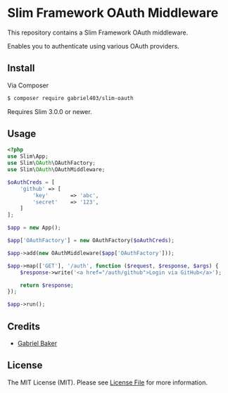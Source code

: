 # Slim Framework OAuth Middleware

This repository contains a Slim Framework OAuth middleware.

Enables you to authenticate using various OAuth providers.

## Install

Via Composer

``` bash
$ composer require gabriel403/slim-oauth
```

Requires Slim 3.0.0 or newer.

## Usage

```php
<?php
use Slim\App;
use Slim\OAuth\OAuthFactory;
use Slim\OAuth\OAuthMiddleware;

$oAuthCreds = [
    'github' => [
        'key'       => 'abc',
        'secret'    => '123',
    ]
];

$app = new App();

$app['OAuthFactory'] = new OAuthFactory($oAuthCreds);

$app->add(new OAuthMiddleware($app['OAuthFactory']));

$app->map(['GET'], '/auth', function ($request, $response, $args) {
    $response->write('<a href="/auth/github">Login via GitHub</a>');

    return $response;
});

$app->run();
```

## Credits

- [Gabriel Baker](https://github.com/gabriel403)

## License

The MIT License (MIT). Please see [License File](LICENSE.md) for more information.

